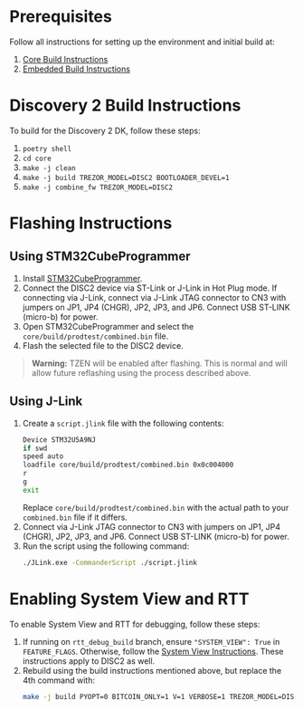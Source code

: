 # Prerequisites

Follow all instructions for setting up the environment and initial build at:

1. [Core Build Instructions](https://docs.trezor.io/trezor-firmware/core/build/index.html)
2. [Embedded Build Instructions](https://docs.trezor.io/trezor-firmware/core/build/embedded.html)

# Discovery 2 Build Instructions

To build for the Discovery 2 DK, follow these steps:

1. `poetry shell`
2. `cd core`
3. `make -j clean`
4. `make -j build TREZOR_MODEL=DISC2 BOOTLOADER_DEVEL=1`
5. `make -j combine_fw TREZOR_MODEL=DISC2`

# Flashing Instructions

## Using STM32CubeProgrammer

1. Install [STM32CubeProgrammer](https://www.st.com/en/development-tools/stm32cubeprog.html).
2. Connect the DISC2 device via ST-Link or J-Link in Hot Plug mode. If connecting via J-Link, connect via J-Link JTAG connector to CN3 with jumpers on JP1, JP4 (CHGR), JP2, JP3, and JP6. Connect USB ST-LINK (micro-b) for power.
3. Open STM32CubeProgrammer and select the `core/build/prodtest/combined.bin` file.
4. Flash the selected file to the DISC2 device.

> **Warning:** TZEN will be enabled after flashing. This is normal and will allow future reflashing using the process described above.

## Using J-Link

1. Create a `script.jlink` file with the following contents:
    ```sh
    Device STM32U5A9NJ
    if swd
    speed auto
    loadfile core/build/prodtest/combined.bin 0x0c004000
    r
    g
    exit
    ```
    Replace `core/build/prodtest/combined.bin` with the actual path to your `combined.bin` file if it differs.
2. Connect via J-Link JTAG connector to CN3 with jumpers on JP1, JP4 (CHGR), JP2, JP3, and JP6. Connect USB ST-LINK (micro-b) for power.
3. Run the script using the following command:
    ```sh
    ./JLink.exe -CommanderScript ./script.jlink
    ```

# Enabling System View and RTT

To enable System View and RTT for debugging, follow these steps:
1. If running on `rtt_debug_build` branch, ensure `"SYSTEM_VIEW": True` in `FEATURE_FLAGS`. Otherwise, follow the [System View Instructions](https://docs.trezor.io/trezor-firmware/core/systemview/index.html). These instructions apply to DISC2 as well.
2. Rebuild using the build instructions mentioned above, but replace the 4th command with:
    ```sh
    make -j build PYOPT=0 BITCOIN_ONLY=1 V=1 VERBOSE=1 TREZOR_MODEL=DISC2 BOOTLOADER_DEVEL=1 SYSTEM_VIEW=1
    ```
